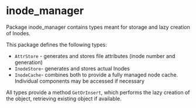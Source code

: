 # inode_manager

Package inode_manager contains types meant for storage and lazy creation of Inodes.

This package defines the following types:

* `AttrStore` - generates and stores file attributes (inode number and generation)
* `InodeStore`- generates and stores actual Inodes
* `InodeCache`- combines both to provide a fully managed node cache. Individual components may be accessed if necessary

All types provide a method `GetOrInsert`, which performs the lazy creation of the object, retrieving existing
object if available.
